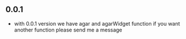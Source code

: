 ## 0.0.1

* with 0.0.1 version we have agar and agarWidget function if you want another function please send me a message 
